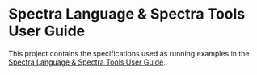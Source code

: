 # Spectra Language & Spectra Tools User Guide

This project contains the specifications used as running examples in the [Spectra Language & Spectra Tools User Guide](http://smlab.cs.tau.ac.il/syntech/spectra/userguide.pdf).